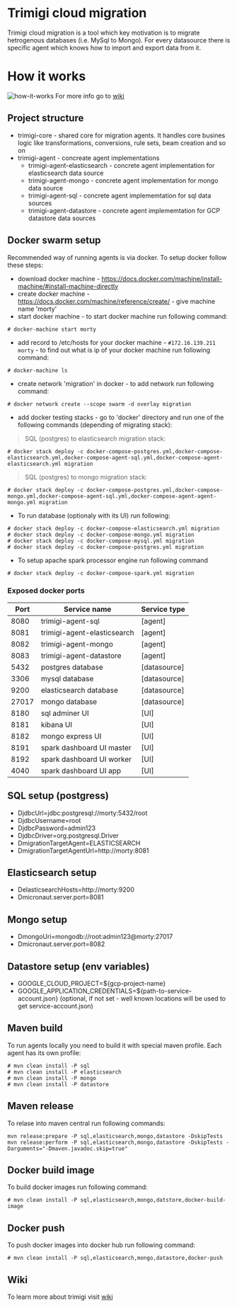 Trimigi cloud migration
==============

Trimigi cloud migration is a tool which key motivation is to migrate hetrogenous databases (i.e. MySql to Mongo). 
For every datasource there is specific agent which knows how to import and export data
from it.

# How it works
![how-it-works](https://github.com/turnonline/trimigi/blob/master/etc/how-it-works.png)
For more info go to [wiki](https://github.com/turnonline/trimigi/wiki/How-it-works)

## Project structure
* trimigi-core - shared core for migration agents. It handles core busines logic like transformations, conversions, rule sets, beam creation and so on
* trimigi-agent - concreate agent implementations
    * trimigi-agent-elasticsearch - concrete agent implementation for elasticsearch data source
    * trimigi-agent-mongo - concrete agent implementation for mongo data source
    * trimigi-agent-sql - concrete agent implememtation for sql data sources
    * trimigi-agent-datastore - concrete agent implememtation for GCP datastore data sources

## Docker swarm setup
Recommended way of running agents is via docker. To setup docker follow these steps:
* download docker machine - https://docs.docker.com/machine/install-machine/#install-machine-directly
* create docker machine - https://docs.docker.com/machine/reference/create/ - give machine name 'morty'
* start docker machine - to start docker machine run following command:
```shell
# docker-machine start morty
```
* add record to /etc/hosts for your docker machine - `#172.16.139.211 morty` - to find out what is ip of your docker machine run following command:
```shell
# docker-machine ls
```
* create network 'migration' in docker - to add network run following command:
```shell
# docker network create --scope swarm -d overlay migration
```
* add docker testing stacks - go to 'docker' directory and run one of the following commands (depending of migrating stack):

> SQL (postgres) to elasticsearch migration stack:

```shell
# docker stack deploy -c docker-compose-postgres.yml,docker-compose-elasticsearch.yml,docker-compose-agent-sql.yml,docker-compose-agent-elasticsearch.yml migration 

```
> SQL (postgres) to mongo migration stack:

```shell
# docker stack deploy -c docker-compose-postgres.yml,docker-compose-mongo.yml,docker-compose-agent-sql.yml,docker-compose-agent-agent-mongo.yml migration 
```

* To run database (optionaly with its UI) run following:
```shell
# docker stack deploy -c docker-compose-elasticsearch.yml migration
# docker stack deploy -c docker-compose-mongo.yml migration
# docker stack deploy -c docker-compose-mysql.yml migration
# docker stack deploy -c docker-compose-postgres.yml migration
```
* To setup apache spark processor engine run following command
```shell
# docker stack deploy -c docker-compose-spark.yml migration
```

### Exposed docker ports
| Port  | Service name                 | Service type |
|-------|------------------------------|--------------|
| 8080  | trimigi-agent-sql            |[agent]       |
| 8081  | trimigi-agent-elasticsearch  |[agent]       |
| 8082  | trimigi-agent-mongo          |[agent]       |
| 8083  | trimigi-agent-datastore      |[agent]       | 
| 5432  | postgres database            |[datasource]  |
| 3306  | mysql database               |[datasource]  |
| 9200  | elasticsearch database       |[datasource]  |
| 27017 | mongo database               |[datasource]  |
| 8180  | sql adminer UI               |[UI]          |
| 8181  | kibana UI                    |[UI]          |
| 8182  | mongo express UI             |[UI]          |
| 8191  | spark dashboard UI master    |[UI]          |
| 8192  | spark dashboard UI worker    |[UI]          |
| 4040  | spark dashboard UI app       |[UI]          |

## SQL setup (postgress)
- DjdbcUrl=jdbc:postgresql://morty:5432/root
- DjdbcUsername=root
- DjdbcPassword=admin123
- DjdbcDriver=org.postgresql.Driver
- DmigrationTargetAgent=ELASTICSEARCH
- DmigrationTargetAgentUrl=http://morty:8081

## Elasticsearch setup
- DelasticsearchHosts=http://morty:9200
- Dmicronaut.server.port=8081

## Mongo setup
- DmongoUri=mongodb://root:admin123@morty:27017
- Dmicronaut.server.port=8082

## Datastore setup (env variables)
- GOOGLE_CLOUD_PROJECT=${gcp-project-name}
- GOOGLE_APPLICATION_CREDENTIALS=${path-to-service-account.json} (optional, if not set - well known locations will be used to get service-account.json)

## Maven build
To run agents locally you need to build it with special maven profile. Each
agent has its own profile:
```shell
# mvn clean install -P sql
# mvn clean install -P elasticsearch
# mvn clean install -P mongo
# mvn clean install -P datastore
``` 

## Maven release
To relase into maven central run following commands:
```shell
mvn release:prepare -P sql,elasticsearch,mongo,datastore -DskipTests
mvn release:perform -P sql,elasticsearch,mongo,datastore -DskipTests -Darguments="-Dmaven.javadoc.skip=true"
``` 

## Docker build image
To build docker images run following command:
```shell
# mvn clean install -P sql,elasticsearch,mongo,datstore,docker-build-image
```

## Docker push
To push docker images into docker hub run following command:
```shell
# mvn clean install -P sql,elasticsearch,mongo,datastore,docker-push
```

## Wiki
To learn more about trimigi visit [wiki](https://github.com/turnonline/trimigi/wiki)
